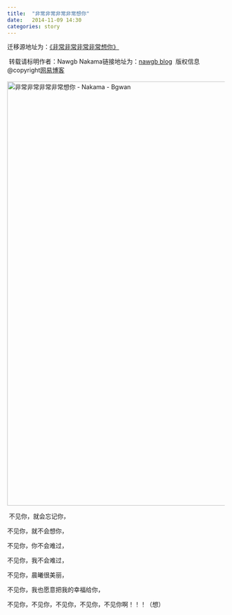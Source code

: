 ```yaml
---
title:  "非常非常非常非常想你"
date:   2014-11-09 14:30
categories: story
---
```


迁移源地址为：<a href="http://bgwan.blog.163.com/blog/static/239301016201410993929953/">《非常非常非常非常想你》</a>

<DIV>&nbsp;转载请标明作者：Nawgb Nakama链接地址为：<A href="http://bgwan.blog.163.com/" target=_blank>nawgb blog</A>&nbsp;&nbsp;版权信息@copyright<A href="http://blog.163.com/" target=_blank>网易博客</A>&nbsp;</DIV>
<DIV>&nbsp;</DIV>
<DIV><IMG title="非常非常非常非常想你 - Nakama - Bgwan" style="HEIGHT: 982px; WIDTH: 700px; MARGIN: 0px 10px 0px 0px" alt="非常非常非常非常想你 - Nakama - Bgwan" src="http://img2.ph.126.net/vik46xDN694gOZX23HPexg==/2892155385719497397.png"></DIV>
<P>&nbsp;不见你，就会忘记你，</P>
<P>不见你，就不会想你，</P>
<P>不见你，你不会难过，</P>
<P>不见你，我不会难过，</P>
<P>不见你，晨曦很美丽，</P>
<P>不见你，我也愿意把我的幸福给你，</P>
<P>不见你，不见你，不见你，不见你，不见你啊！！！（想）</P>
